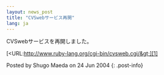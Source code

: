 ```yaml
---
layout: news_post
title: "CVSwebサービス再開"
lang: ja
---
```


CVSwebサービスを再開しました。

[&lt;URL:http://www.ruby-lang.org/cgi-bin/cvsweb.cgi/&gt;][1]

Posted by Shugo Maeda on 24 Jun 2004
{: .post-info}



[1]: http://www.ruby-lang.org/cgi-bin/cvsweb.cgi/ 
